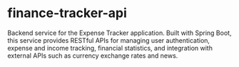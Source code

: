 # finance-tracker-api
Backend service for the Expense Tracker application. Built with Spring Boot, this service provides RESTful APIs for managing user authentication, expense and income tracking, financial statistics, and integration with external APIs such as currency exchange rates and news. 
